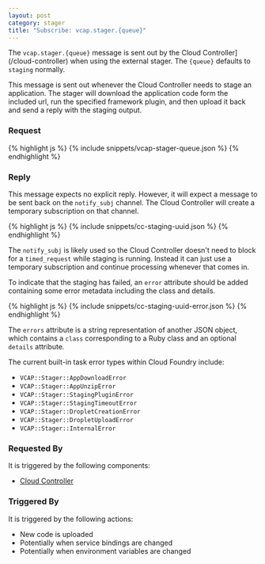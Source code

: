 ```yaml
---
layout: post
category: stager
title: "Subscribe: vcap.stager.{queue}"
---
```


The `vcap.stager.{queue}` message is sent out by the Cloud Controller](/cloud-controller)
when using the external stager.  The `{queue}` defaults to `staging` normally.

This message is sent out whenever the Cloud Controller needs to stage an
application.  The stager will download the application code form the included
url, run the specified framework plugin, and then upload it back and send a reply
with the staging output.

### Request

<div class="js example">
{% highlight js %}
{% include snippets/vcap-stager-queue.json %}
{% endhighlight %}
</div>

### Reply

This message expects no explicit reply.  However, it will expect a message
to be sent back on the `notify_subj` channel.  The Cloud Controller will create
a temporary subscription on that channel.

<div class="js example">
{% highlight js %}
{% include snippets/cc-staging-uuid.json %}
{% endhighlight %}
</div>

The `notify_subj` is likely used so the Cloud Controller doesn't need to block
for a `timed_request` while staging is running.  Instead it can just use a
temporary subscription and continue processing whenever that comes in.

To indicate that the staging has failed, an `error` attribute should be added
containing some error metadata including the class and details.

<div class="js example">
{% highlight js %}
{% include snippets/cc-staging-uuid-error.json %}
{% endhighlight %}
</div>

The `errors` attribute is a string representation of another JSON object, which
contains a `class` corresponding to a Ruby class and an optional `details`
attribute.

The current built-in task error types within Cloud Foundry include:

* `VCAP::Stager::AppDownloadError`
* `VCAP::Stager::AppUnzipError`
* `VCAP::Stager::StagingPluginError`
* `VCAP::Stager::StagingTimeoutError`
* `VCAP::Stager::DropletCreationError`
* `VCAP::Stager::DropletUploadError`
* `VCAP::Stager::InternalError`

### Requested By

It is triggered by the following components:

* [Cloud Controller](/cloud-controller)

### Triggered By

It is triggered by the following actions:

* New code is uploaded
* Potentially when service bindings are changed
* Potentially when environment variables are changed
